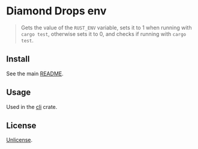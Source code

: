 # Diamond Drops env

> Gets the value of the `RUST_ENV` variable, sets it to 1 when running with `cargo test`, otherwise sets it to 0, and checks if running with `cargo test`.

## Install

See the main [README](https://github.com/Drops-of-Diamond/diamond_drops/blob/develop/README.md).

## Usage

Used in the [cli](https://github.com/Drops-of-Diamond/diamond_drops/tree/develop/cli) crate.

## License

[Unlicense](LICENSE).
